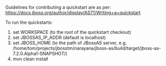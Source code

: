 Guidelines for contributing a quickstart are as per:
https://docs.jboss.org/author/display/AS71/Writing+a+quickstart


To run the quickstarts:

1. set WORKSPACE (to the root of the quickstart checkout)
2. set JBOSSAS_IP_ADDR (default is localhost)
3. set JBOSS_HOME (to the path of JBossAS server, e.g. /home/tom/projects/jbosstm/narayana/jboss-as/build/target/jboss-as-7.2.0.Alpha1-SNAPSHOT/)
4. mvn clean install
